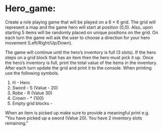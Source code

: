 # Hero_game:
Create a role playing game that will be played on a 6 × 6 grid.
The grid will represent a map and the game hero will start at position (0,0).
Also, upon starting 5 items will be randomly placed on unique positions on the grid.
On each turn the game will ask the user to choose a direction for your hero movement (Left/Right/Up/Down).

The game will continue until the hero’s inventory is full (3 slots).
If the hero steps on a grid block that has an item then the hero must pick it up.
Once the hero’s inventory is full, print the total value of the items in the inventory.
After each turn update the grid and print it to the console. When printing use the following symbols.

1. H - Hero
2. Sword - S (Value - 20)
3. Robe - R (Value 30)
4. Crown - * (100)
5. Empty grid blocks - 

When an item is picked up make sure to provide a meaningful print e.g. ”You have picked up a sword (Value 20).
You have 2 inventory slots remaining.”
